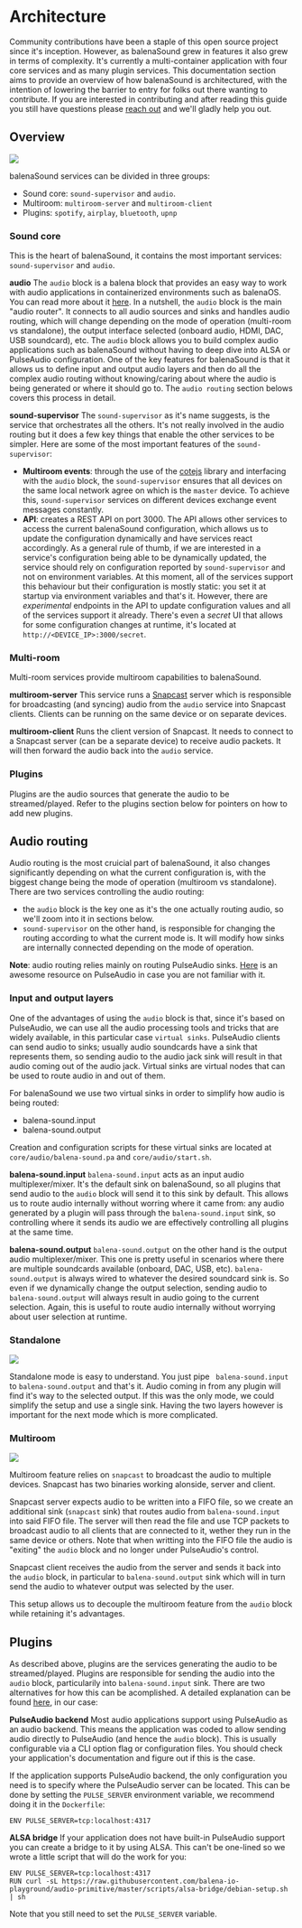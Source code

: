 # Architecture

Community contributions have been a staple of this open source project since it's inception. However, as balenaSound grew in features it also grew in terms of complexity. It's currently a multi-container application with four core services and as many plugin services. This documentation section aims to provide an overview of how balenaSound is architectured, with the intention of lowering the barrier to entry for folks out there wanting to contribute. If you are interested in contributing and after reading this guide you still have questions please [reach out](../docs/support#contact-us) and we'll gladly help you out.

## Overview

![](https://raw.githubusercontent.com/balenalabs/balena-sound/master/docs/images/arch-overview.png)

balenaSound services can be divided in three groups:
- Sound core: `sound-supervisor` and `audio`. 
- Multiroom: `multiroom-server` and `multiroom-client`
- Plugins: `spotify`, `airplay`, `bluetooth`, `upnp`

### Sound core

This is the heart of balenaSound, it contains the most important services: `sound-supervisor` and `audio`. 

**audio**
The `audio` block is a balena block that provides an easy way to work with audio applications in containerized environments such as balenaOS. You can read more about it [here](https://github.com/balenablocks/audio). In a nutshell, the `audio` block is the main "audio router". It connects to all audio sources and sinks and handles audio routing, which will change depending on the mode of operation (multi-room vs standalone), the output interface selected (onboard audio, HDMI, DAC, USB soundcard), etc. The `audio` block allows you to build complex audio applications such as balenaSound without having to deep dive into ALSA or PulseAudio configuration. One of the key features for balenaSound is that it allows us to define input and output audio layers and then do all the complex audio routing without knowing/caring about where the audio is being generated or where it should go to. The `audio routing` section belows covers this process in detail.


**sound-supervisor**
The `sound-supervisor` as it's name suggests, is the service that orchestrates all the others. It's not really involved in the audio routing but it does a few key things that enable the other services to be simpler. Here are some of the most important features of the `sound-supervisor`:
- **Multiroom events**: through the use of the [cotejs](https://github.com/dashersw/cote) library and interfacing with the `audio` block, the `sound-supervisor` ensures that all devices on the same local network agree on which is the `master` device. To achieve this, `sound-supervisor` services on different devices exchange event messages constantly.
- **API**: creates a REST API on port 3000. The API allows other services to access the current balenaSound configuration, which allows us to update the configuration dynamically and have services react accordingly. As a general rule of thumb, if we are interested in a service's configuration being able to be dynamically updated, the service should rely on configuration reported by `sound-supervisor` and not on environment variables. At this moment, all of the services support this behaviour but their configuration is mostly static: you set it at startup via environment variables and that's it. However, there are *experimental* endpoints in the API to update configuration values and all of the services support it already. There's even a *secret* UI that allows for some configuration changes at runtime, it's located at `http://<DEVICE_IP>:3000/secret`.

### Multi-room

Multi-room services provide multiroom capabilities to balenaSound.

**multiroom-server**
This service runs a [Snapcast](https://github.com/badaix/snapcast) server which is responsible for broadcasting (and syncing) audio from the `audio` service into Snapcast clients. Clients can be running on the same device or on separate devices.

**multiroom-client**
Runs the client version of Snapcast. It needs to connect to a Snapcast server (can be a separate device) to receive audio packets. It will then forward the audio back into the `audio` service.

### Plugins

Plugins are the audio sources that generate the audio to be streamed/played. Refer to the plugins section below for pointers on how to add new plugins.

## Audio routing

Audio routing is the most cruicial part of balenaSound, it also changes significantly depending on what the current configuration is, with the biggest change being the mode of operation (multiroom vs standalone). There are two services controlling the audio routing:
- the `audio` block is the key one as it's the one actually routing audio, so we'll zoom into it in sections below.
- `sound-supervisor` on the other hand, is responsible for changing the routing according to what the current mode is. It will modify how sinks are internally connected depending on the mode of operation.

**Note**: audio routing relies mainly on routing PulseAudio sinks. [Here](https://gavv.github.io/articles/pulseaudio-under-the-hood/) is an awesome resource on PulseAudio in case you are not familiar with it.

### Input and output layers

One of the advantages of using the `audio` block is that, since it's based on PulseAudio, we can use all the audio processing tools and tricks that are widely available, in this particular case `virtual sinks`. PulseAudio clients can send audio to sinks; usually audio soundcards have a sink that represents them, so sending audio to the audio jack sink will result in that audio coming out of the audio jack. Virtual sinks are virtual nodes that can be used to route audio in and out of them. 

For balenaSound we use two virtual sinks in order to simplify how audio is being routed:
- balena-sound.input
- balena-sound.output

Creation and configuration scripts for these virtual sinks are located at `core/audio/balena-sound.pa` and `core/audio/start.sh`.

**balena-sound.input**
`balena-sound.input` acts as an input audio multiplexer/mixer. It's the default sink on balenaSound, so all plugins that send audio to the `audio` block will send it to this sink by default. This allows us to route audio internally without worring where it came from: any audio generated by a plugin will pass through the `balena-sound.input` sink, so controlling where it sends its audio we are effectively controlling all plugins at the same time. 

**balena-sound.output**
`balena-sound.output` on the other hand is the output audio multiplexer/mixer. This one is pretty useful in scenarios where there are multiple soundcards available (onboard, DAC, USB, etc). `balena-sound.output` is always wired to whatever the desired soundcard sink is. So even if we dynamically change the output selection, sending audio to `balena-sound.output` will always result in audio going to the current selection. Again, this is useful to route audio internally without worrying about user selection at runtime.

### Standalone
![](https://raw.githubusercontent.com/balenalabs/balena-sound/master/docs/images/arch-standalone.png)

Standalone mode is easy to understand. You just pipe ` balena-sound.input` to `balena-sound.output` and that's it. Audio coming in from any plugin will find it's way to the selected output. If this was the only mode, we could simplify the setup and use a single sink. Having the two layers however is important for the next mode which is more complicated.


### Multiroom
![](https://raw.githubusercontent.com/balenalabs/balena-sound/master/docs/images/arch-multiroom.png)

Multiroom feature relies on `snapcast` to broadcast the audio to multiple devices. Snapcast has two binaries working alonside, server and client.

Snapcast server expects audio to be written into a FIFO file, so we create an additional sink (`snapcast` sink) that routes audio from `balena-sound.input` into said FIFO file. The server will then read the file and use TCP packets to broadcast audio to all clients that are connected to it, wether they run in the same device or others. Note that when writting into the FIFO file the audio is "exiting" the `audio` block and no longer under PulseAudio's control.

Snapcast client receives the audio from the server and sends it back into the `audio` block, in particular to `balena-sound.output` sink which will in turn send the audio to whatever output was selected by the user.

This setup allows us to decouple the multiroom feature from the `audio` block while retaining it's advantages.

## Plugins

As described above, plugins are the services generating the audio to be streamed/played. Plugins are responsible for sending the audio into the `audio` block, particularily into `balena-sound.input` sink. There are two alternatives for how this can be acomplished. A detailed explanation can be found [here](https://github.com/balenablocks/audio#usage), in our case:

**PulseAudio backend**
Most audio applications support using PulseAudio as an audio backend. This means the application was coded to allow sending audio directly to PulseAudio (and hence the `audio` block). This is usually configurable via a CLI option flag or configuration files. You should check your application's documentation and figure out if this is the case.

If the application supports PulseAudio backend, the only configuration you need is to specify where the PulseAudio server can be located. This can be done by setting the `PULSE_SERVER` environment variable, we recommend doing it in the `Dockerfile`:

```
ENV PULSE_SERVER=tcp:localhost:4317
```

**ALSA bridge**
If your application does not have built-in PulseAudio support you can create a bridge to it by using ALSA. This can't be one-lined so we wrote a little script that will do the work for you:

```
ENV PULSE_SERVER=tcp:localhost:4317
RUN curl -sL https://raw.githubusercontent.com/balena-io-playground/audio-primitive/master/scripts/alsa-bridge/debian-setup.sh | sh
```

Note that you still need to set the `PULSE_SERVER` variable.
